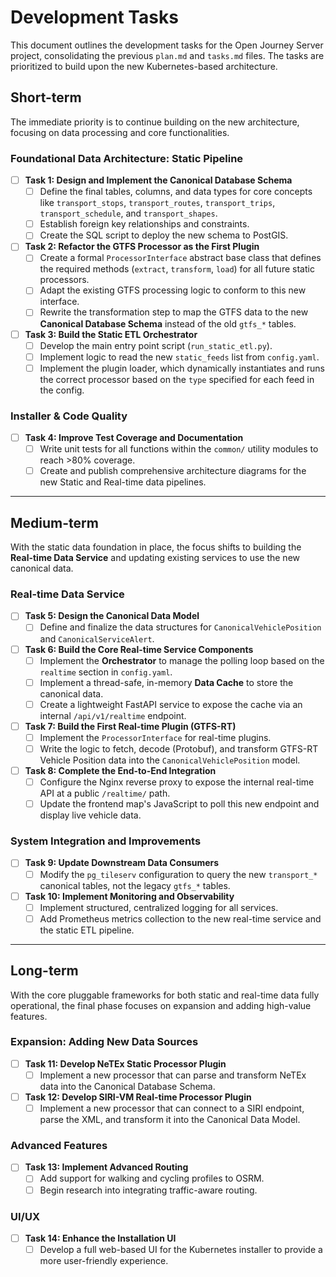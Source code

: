 # Development Tasks

This document outlines the development tasks for the Open Journey Server project, consolidating the previous `plan.md`
and `tasks.md` files. The tasks are prioritized to build upon the new Kubernetes-based architecture.

## Short-term

The immediate priority is to continue building on the new architecture, focusing on data processing and core
functionalities.

### Foundational Data Architecture: Static Pipeline

- [ ] **Task 1: Design and Implement the Canonical Database Schema**
    - [ ] Define the final tables, columns, and data types for core concepts like `transport_stops`, `transport_routes`,
      `transport_trips`, `transport_schedule`, and `transport_shapes`.
    - [ ] Establish foreign key relationships and constraints.
    - [ ] Create the SQL script to deploy the new schema to PostGIS.
- [ ] **Task 2: Refactor the GTFS Processor as the First Plugin**
    - [ ] Create a formal `ProcessorInterface` abstract base class that defines the required methods (`extract`,
      `transform`, `load`) for all future static processors.
    - [ ] Adapt the existing GTFS processing logic to conform to this new interface.
    - [ ] Rewrite the transformation step to map the GTFS data to the new **Canonical Database Schema** instead of the
      old `gtfs_*` tables.
- [ ] **Task 3: Build the Static ETL Orchestrator**
    - [ ] Develop the main entry point script (`run_static_etl.py`).
    - [ ] Implement logic to read the new `static_feeds` list from `config.yaml`.
    - [ ] Implement the plugin loader, which dynamically instantiates and runs the correct processor based on the `type`
      specified for each feed in the config.

### Installer & Code Quality

- [ ] **Task 4: Improve Test Coverage and Documentation**
    - [ ] Write unit tests for all functions within the `common/` utility modules to reach >80% coverage.
    - [ ] Create and publish comprehensive architecture diagrams for the new Static and Real-time data pipelines.

---

## Medium-term

With the static data foundation in place, the focus shifts to building the **Real-time Data Service** and updating
existing services to use the new canonical data.

### Real-time Data Service

- [ ] **Task 5: Design the Canonical Data Model**
    - [ ] Define and finalize the data structures for `CanonicalVehiclePosition` and `CanonicalServiceAlert`.
- [ ] **Task 6: Build the Core Real-time Service Components**
    - [ ] Implement the **Orchestrator** to manage the polling loop based on the `realtime` section in `config.yaml`.
    - [ ] Implement a thread-safe, in-memory **Data Cache** to store the canonical data.
    - [ ] Create a lightweight FastAPI service to expose the cache via an internal `/api/v1/realtime` endpoint.
- [ ] **Task 7: Build the First Real-time Plugin (GTFS-RT)**
    - [ ] Implement the `ProcessorInterface` for real-time plugins.
    - [ ] Write the logic to fetch, decode (Protobuf), and transform GTFS-RT Vehicle Position data into the
      `CanonicalVehiclePosition` model.
- [ ] **Task 8: Complete the End-to-End Integration**
    - [ ] Configure the Nginx reverse proxy to expose the internal real-time API at a public `/realtime/` path.
    - [ ] Update the frontend map's JavaScript to poll this new endpoint and display live vehicle data.

### System Integration and Improvements

- [ ] **Task 9: Update Downstream Data Consumers**
    - [ ] Modify the `pg_tileserv` configuration to query the new `transport_*` canonical tables, not the legacy
      `gtfs_*` tables.
- [ ] **Task 10: Implement Monitoring and Observability**
    - [ ] Implement structured, centralized logging for all services.
    - [ ] Add Prometheus metrics collection to the new real-time service and the static ETL pipeline.

---

## Long-term

With the core pluggable frameworks for both static and real-time data fully operational, the final phase focuses on
expansion and adding high-value features.

### Expansion: Adding New Data Sources

- [ ] **Task 11: Develop NeTEx Static Processor Plugin**
    - [ ] Implement a new processor that can parse and transform NeTEx data into the Canonical Database Schema.
- [ ] **Task 12: Develop SIRI-VM Real-time Processor Plugin**
    - [ ] Implement a new processor that can connect to a SIRI endpoint, parse the XML, and transform it into the
      Canonical Data Model.

### Advanced Features

- [ ] **Task 13: Implement Advanced Routing**
    - [ ] Add support for walking and cycling profiles to OSRM.
    - [ ] Begin research into integrating traffic-aware routing.

### UI/UX

- [ ] **Task 14: Enhance the Installation UI**
    - [ ] Develop a full web-based UI for the Kubernetes installer to provide a more user-friendly experience.

